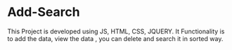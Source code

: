 # Add-Search
This Project is developed using JS, HTML, CSS, JQUERY. It Functionality is to add the data, view the data , you can delete and search it in  sorted way.
